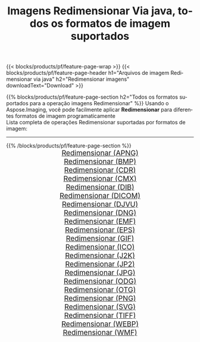 ﻿---
title: Imagens Redimensionar Via java, todos os formatos de imagem suportados 
weight: 3920
url: /pt/java/resize 
lang: pt
langdirlevel: 2
locales: zh-hans,ja,it,ru,de,es,fr,nl,id,lt,pl,pt,vi,tr,ko,zh-hant,ar,hi,th,sv,cs,uk,he
description: Usando Aspose.Imaging, você pode facilmente imagens Redimensionar Via java
---

{{< blocks/products/pf/feature-page-wrap >}}
{{< blocks/products/pf/feature-page-header h1="Arquivos de imagem Redimensionar via java" h2="Redimensionar imagens" downloadText="Download" >}}


{{% blocks/products/pf/feature-page-section  h2="Todos os formatos suportados para a operação imagens Redimensionar" %}}
Usando o Aspose.Imaging, você pode facilmente aplicar **Redimensionar** para diferentes formatos de imagem programaticamente
<br/>
Lista completa de operações Redimensionar suportadas por formatos de imagem:
<hr/>
{{% /blocks/products/pf/feature-page-section %}}
<div class="container-fluid productfamilypage bg-gray">
    <div class="convertypes bg-gray agp-content section">
        <div class="container">
		<div class="row other-converters" style="gap: 10px;font-size: 19px;text-align:center;">
		    <div class='col-md-2 other-converter remove-lp remove-rp'><a href="/imaging/pt/java/resize/apng" style="padding:15px;">Redimensionar (APNG)</a></div><div class='col-md-2 other-converter remove-lp remove-rp'><a href="/imaging/pt/java/resize/bmp" style="padding:15px;">Redimensionar (BMP)</a></div><div class='col-md-2 other-converter remove-lp remove-rp'><a href="/imaging/pt/java/resize/cdr" style="padding:15px;">Redimensionar (CDR)</a></div><div class='col-md-2 other-converter remove-lp remove-rp'><a href="/imaging/pt/java/resize/cmx" style="padding:15px;">Redimensionar (CMX)</a></div><div class='col-md-2 other-converter remove-lp remove-rp'><a href="/imaging/pt/java/resize/dib" style="padding:15px;">Redimensionar (DIB)</a></div><div class='col-md-2 other-converter remove-lp remove-rp'><a href="/imaging/pt/java/resize/dicom" style="padding:15px;">Redimensionar (DICOM)</a></div><div class='col-md-2 other-converter remove-lp remove-rp'><a href="/imaging/pt/java/resize/djvu" style="padding:15px;">Redimensionar (DJVU)</a></div><div class='col-md-2 other-converter remove-lp remove-rp'><a href="/imaging/pt/java/resize/dng" style="padding:15px;">Redimensionar (DNG)</a></div><div class='col-md-2 other-converter remove-lp remove-rp'><a href="/imaging/pt/java/resize/emf" style="padding:15px;">Redimensionar (EMF)</a></div><div class='col-md-2 other-converter remove-lp remove-rp'><a href="/imaging/pt/java/resize/eps" style="padding:15px;">Redimensionar (EPS)</a></div><div class='col-md-2 other-converter remove-lp remove-rp'><a href="/imaging/pt/java/resize/gif" style="padding:15px;">Redimensionar (GIF)</a></div><div class='col-md-2 other-converter remove-lp remove-rp'><a href="/imaging/pt/java/resize/ico" style="padding:15px;">Redimensionar (ICO)</a></div><div class='col-md-2 other-converter remove-lp remove-rp'><a href="/imaging/pt/java/resize/j2k" style="padding:15px;">Redimensionar (J2K)</a></div><div class='col-md-2 other-converter remove-lp remove-rp'><a href="/imaging/pt/java/resize/jp2" style="padding:15px;">Redimensionar (JP2)</a></div><div class='col-md-2 other-converter remove-lp remove-rp'><a href="/imaging/pt/java/resize/jpg" style="padding:15px;">Redimensionar (JPG)</a></div><div class='col-md-2 other-converter remove-lp remove-rp'><a href="/imaging/pt/java/resize/odg" style="padding:15px;">Redimensionar (ODG)</a></div><div class='col-md-2 other-converter remove-lp remove-rp'><a href="/imaging/pt/java/resize/otg" style="padding:15px;">Redimensionar (OTG)</a></div><div class='col-md-2 other-converter remove-lp remove-rp'><a href="/imaging/pt/java/resize/png" style="padding:15px;">Redimensionar (PNG)</a></div><div class='col-md-2 other-converter remove-lp remove-rp'><a href="/imaging/pt/java/resize/svg" style="padding:15px;">Redimensionar (SVG)</a></div><div class='col-md-2 other-converter remove-lp remove-rp'><a href="/imaging/pt/java/resize/tiff" style="padding:15px;">Redimensionar (TIFF)</a></div><div class='col-md-2 other-converter remove-lp remove-rp'><a href="/imaging/pt/java/resize/webp" style="padding:15px;">Redimensionar (WEBP)</a></div><div class='col-md-2 other-converter remove-lp remove-rp'><a href="/imaging/pt/java/resize/wmf" style="padding:15px;">Redimensionar (WMF)</a></div>
                </div>
        </div>
    </div>
</div>
<br/>
